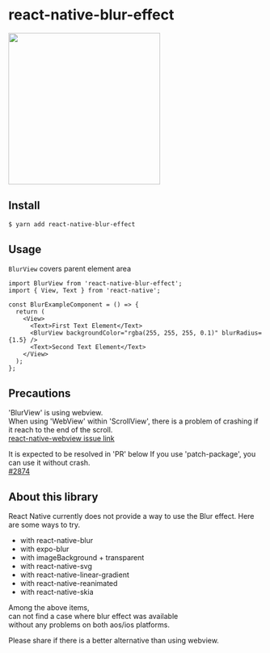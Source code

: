 # react-native-blur-effect


<img style="width: 300px;" src="https://user-images.githubusercontent.com/55027765/226178263-54c9e292-8211-40d4-b0e1-368ee1cdbf41.jpg" />

## Install
```bash
$ yarn add react-native-blur-effect
```

## Usage
`BlurView` covers parent element area
```tsx
import BlurView from 'react-native-blur-effect';
import { View, Text } from 'react-native';

const BlurExampleComponent = () => {
  return (
    <View>
      <Text>First Text Element</Text>
      <BlurView backgroundColor="rgba(255, 255, 255, 0.1)" blurRadius={1.5} />
      <Text>Second Text Element</Text>
    </View>
  );
};
```

## Precautions
'BlurView' is using webview.  
When using 'WebView' within 'ScrollView', there is a problem of crashing if it reach to the end of the scroll.  
[react-native-webview issue link](https://github.com/react-native-webview/react-native-webview/issues/2364)

It is expected to be resolved in 'PR' below If you use 'patch-package', you can use it without crash.  
[#2874](https://github.com/react-native-webview/react-native-webview/pull/2874)

## About this library
React Native currently does not provide a way to use the Blur effect.
Here are some ways to try.

- with react-native-blur
- with expo-blur
- with imageBackground + transparent
- with react-native-svg
- with react-native-linear-gradient
- with react-native-reanimated
- with react-native-skia

Among the above items,  
can not find a case where blur effect was available  
without any problems on both aos/ios platforms.

Please share if there is a better alternative than using webview.

